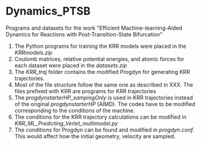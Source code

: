 # Dynamics_PTSB
Programs and datasets for the work "Efficient Machine-learning-Aided Dynamics for Reactions with Post-Transition-State Bifurcation"
1. The Python programs for training the KRR models were placed in the _KRRmodels.zip_
2. Coulomb matrices, relative potential energies, and atomic forces for each dataset were placed in the _datasets.zip_
3. The _KRR_traj_ folder contains the modified Progdyn for generating KRR trajectories.
4. Most of the file structure follow the same one as described in XXX. The files prefixed with KRR are programs for KRR trajectories
5. The _progdynstarterHP_sampingOnly_ is used in KRR trajectories instead of the original _progdynstarterHP_ (AIMD). The codes have to be modified corresponding to the conditions of the machine.
6. The conditions for the KRR trajectory calculations can be modified in _KRR_ML_Predicting_Verlet_multimodel.py_
7. The conditions for Progdyn can be found and modified in _progdyn.conf_. This would affect how the initial geometry, velocity are sampled.
